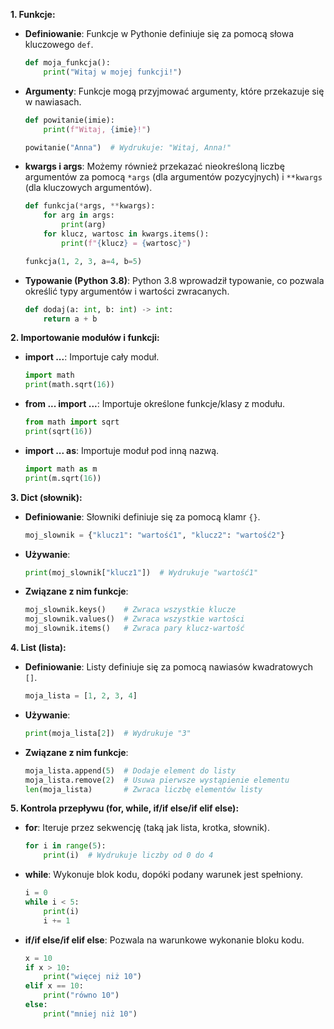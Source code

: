 **1. Funkcje:**

- **Definiowanie**:
  Funkcje w Pythonie definiuje się za pomocą słowa kluczowego `def`.

  ```python
  def moja_funkcja():
      print("Witaj w mojej funkcji!")
  ```

- **Argumenty**:
  Funkcje mogą przyjmować argumenty, które przekazuje się w nawiasach.

  ```python
  def powitanie(imie):
      print(f"Witaj, {imie}!")

  powitanie("Anna")  # Wydrukuje: "Witaj, Anna!"
  ```

- **kwargs i args**:
  Możemy również przekazać nieokreśloną liczbę argumentów za pomocą `*args` (dla argumentów pozycyjnych) i `**kwargs` (dla kluczowych argumentów).

  ```python
  def funkcja(*args, **kwargs):
      for arg in args:
          print(arg)
      for klucz, wartosc in kwargs.items():
          print(f"{klucz} = {wartosc}")

  funkcja(1, 2, 3, a=4, b=5)
  ```

- **Typowanie (Python 3.8)**:
  Python 3.8 wprowadził typowanie, co pozwala określić typy argumentów i wartości zwracanych.

  ```python
  def dodaj(a: int, b: int) -> int:
      return a + b
  ```

**2. Importowanie modułów i funkcji:**

- **import ...**:
  Importuje cały moduł.

  ```python
  import math
  print(math.sqrt(16))
  ```

- **from ... import ...**:
  Importuje określone funkcje/klasy z modułu.

  ```python
  from math import sqrt
  print(sqrt(16))
  ```

- **import ... as**:
  Importuje moduł pod inną nazwą.

  ```python
  import math as m
  print(m.sqrt(16))
  ```

**3. Dict (słownik):**

- **Definiowanie**:
  Słowniki definiuje się za pomocą klamr `{}`.

  ```python
  moj_slownik = {"klucz1": "wartość1", "klucz2": "wartość2"}
  ```

- **Używanie**:

  ```python
  print(moj_slownik["klucz1"])  # Wydrukuje "wartość1"
  ```

- **Związane z nim funkcje**:

  ```python
  moj_slownik.keys()    # Zwraca wszystkie klucze
  moj_slownik.values()  # Zwraca wszystkie wartości
  moj_slownik.items()   # Zwraca pary klucz-wartość
  ```

**4. List (lista):**

- **Definiowanie**:
  Listy definiuje się za pomocą nawiasów kwadratowych `[]`.

  ```python
  moja_lista = [1, 2, 3, 4]
  ```

- **Używanie**:

  ```python
  print(moja_lista[2])  # Wydrukuje "3"
  ```

- **Związane z nim funkcje**:

  ```python
  moja_lista.append(5)  # Dodaje element do listy
  moja_lista.remove(2)  # Usuwa pierwsze wystąpienie elementu
  len(moja_lista)       # Zwraca liczbę elementów listy
  ```

**5. Kontrola przepływu (for, while, if/if else/if elif else):**

- **for**:
  Iteruje przez sekwencję (taką jak lista, krotka, słownik).

  ```python
  for i in range(5):
      print(i)  # Wydrukuje liczby od 0 do 4
  ```

- **while**:
  Wykonuje blok kodu, dopóki podany warunek jest spełniony.

  ```python
  i = 0
  while i < 5:
      print(i)
      i += 1
  ```

- **if/if else/if elif else**:
  Pozwala na warunkowe wykonanie bloku kodu.

  ```python
  x = 10
  if x > 10:
      print("więcej niż 10")
  elif x == 10:
      print("równo 10")
  else:
      print("mniej niż 10")
  ```
